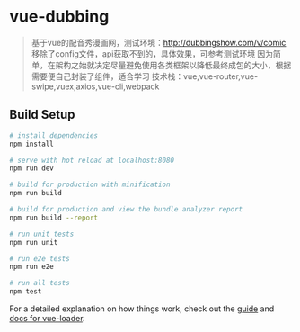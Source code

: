 # vue-dubbing

> 基于vue的配音秀漫画网，测试环境：http://dubbingshow.com/v/comic
> 移除了config文件，api获取不到的，具体效果，可参考测试环境
> 因为简单，在架构之始就决定尽量避免使用各类框架以降低最终成包的大小，根据需要便自己封装了组件，适合学习
> 技术栈：vue,vue-router,vue-swipe,vuex,axios,vue-cli,webpack

## Build Setup

``` bash
# install dependencies
npm install

# serve with hot reload at localhost:8080
npm run dev

# build for production with minification
npm run build

# build for production and view the bundle analyzer report
npm run build --report

# run unit tests
npm run unit

# run e2e tests
npm run e2e

# run all tests
npm test
```

For a detailed explanation on how things work, check out the [guide](http://vuejs-templates.github.io/webpack/) and [docs for vue-loader](http://vuejs.github.io/vue-loader).

